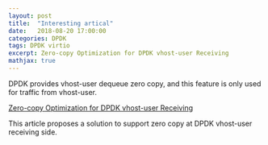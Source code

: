 ```yaml
---
layout: post
title:  "Interesting artical"
date:   2018-08-20 17:00:00
categories: DPDK
tags: DPDK virtio
excerpt: Zero-copy Optimization for DPDK vhost-user Receiving
mathjax: true
---
```


DPDK provides vhost-user dequeue zero copy, and this feature is only used for traffic from vhost-user.

[Zero-copy Optimization for DPDK vhost-user Receiving](https://yq.aliyun.com/articles/604505) 

This article proposes a solution to support zero copy at DPDK vhost-user receiving side.
